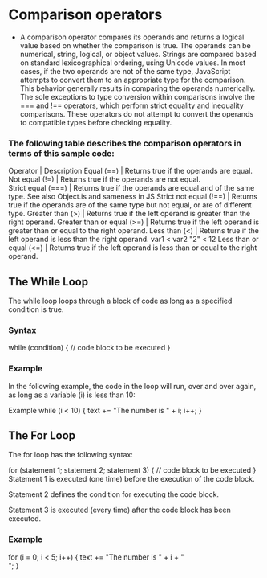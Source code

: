 # Comparison operators 

* A comparison operator compares its operands and returns a logical value based on whether the comparison is true. The operands can be numerical, string, logical, or object values. Strings are compared based on standard lexicographical ordering, using Unicode values. In most cases, if the two operands are not of the same type, JavaScript attempts to convert them to an appropriate type for the comparison. This behavior generally results in comparing the operands numerically. The sole exceptions to type conversion within comparisons involve the === and !== operators, which perform strict equality and inequality comparisons. These operators do not attempt to convert the operands to compatible types before checking equality.



### The following table describes the comparison operators in terms of this sample code:

Operator | Description 
Equal (==) | Returns true if the operands are equal.
Not equal (!=) | Returns true if the operands are not equal.	
Strict equal (===) | Returns true if the operands are equal and of the same type. See also Object.is and sameness in JS
Strict not equal (!==) |	Returns true if the operands are of the same type but not equal, or are of different type.
Greater than (>) |	Returns true if the left operand is greater than the right operand.
Greater than or equal (>=) |	Returns true if the left operand is greater than or equal to the right operand.
Less than (<) |	Returns true if the left operand is less than the right operand.	var1 < var2
"2" < 12
Less than or equal (<=) |	Returns true if the left operand is less than or equal to the right operand.

## The While Loop
The while loop loops through a block of code as long as a specified condition is true.

### Syntax
while (condition) {
  // code block to be executed
}
### Example
In the following example, the code in the loop will run, over and over again, as long as a variable (i) is less than 10:

Example
while (i < 10) {
  text += "The number is " + i;
  i++;
}
## The For Loop
The for loop has the following syntax:

for (statement 1; statement 2; statement 3) {
  // code block to be executed
}
Statement 1 is executed (one time) before the execution of the code block.

Statement 2 defines the condition for executing the code block.

Statement 3 is executed (every time) after the code block has been executed.

### Example

for (i = 0; i < 5; i++) {
  text += "The number is " + i + "<br>";
}
